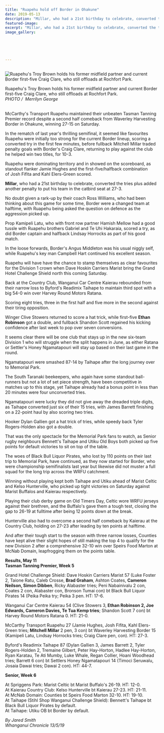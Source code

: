 ```yaml
---
title: "Ruapehu hold off Border in Ohakune"
date: 2019-05-13
description: "Millar, who had a 21st birthday to celebrate, converted the tries plus added another penalty to put his team..."
featured-image: 
excerpt: "Millar, who had a 21st birthday to celebrate, converted the tries plus added another penalty to put his team in the catbird seat at 27-3."
image_gallery:
    
    
    
    
    
---
```


<p>&nbsp;<img src="https://www.nzherald.co.nz/resizer/cp5J3HQ3asXlGqqxeuV9XFznxig=/620x413/smart/filters:quality(70)/arc-anglerfish-syd-prod-nzme.s3.amazonaws.com/public/G534WDH4RJHERAB73H275B25QI.jpg" alt="Ruapehu's Troy Brown holds his former midfield partner and current Border first-five Craig Clare, who still offloads at Rochfort Park." /></p>
<p><span>Ruapehu's Troy Brown holds his former midfield partner and current Border first-five Craig Clare, who still offloads at Rochfort Park.</span><br /><em>PHOTO /&nbsp; Merrilyn George</em></p>
<p><br />McCarthy's Transport Ruapehu maintained their unbeaten Tasman Tanning Premier record despite a second half comeback from Waverley Harvesting Border in Ohakune, winning 27-15 on Saturday.</p>
<p>In the rematch of last year's thrilling semifinal, it seemed like favourites Ruapehu were initially too strong for the current Border lineup, scoring a converted try in the first few minutes, before fullback Mitchell Millar traded penalty goals with Border's Craig Clare, returning to play against the club he helped win two titles, for 10-3.</p>
<p><span class="ellipsis">Ruapehu were dominating territory and in showed on the scoreboard, as standout flanker Jamie Hughes and the first-five/halfback combination of</span>&nbsp;<span>Josh Fifita and Kahl Elers-Green scored.</span></p>
<p><strong>Millar</strong>, who had a 21st birthday to celebrate, converted the tries plus added another penalty to put his team in the catbird seat at 27-3.</p>
<p>No doubt given a rark-up by their coach Ross Williams, who had been thinking about this game for some time, Border were a changed team at halftime, with Ruapehu being asked the question on defence as the aggression picked up.</p>
<p>Prop Kamipeli Latu, who with front row partner Hamish Mellow had a good tussle with Ruapehu brothers Gabriel and Te Uhi Hakaraia, scored a try, as did Border captain and halfback Lindsay Horrocks as part of his good match.</p>
<p>In the loose forwards, Border's Angus Middleton was his usual niggly self, while Ruapehu's key man Campbell Hart continued his excellent season.</p>
<p>Ruapehu will have have the chance to stamp themselves as clear favourites for the Division 1 crown when Dave Hoskin Carriers Marist bring the Grand Hotel Challenge Shield north this coming Saturday.</p>
<p>Back at the Country Club, Wanganui Car Centre Kaierau rebounded from their narrow loss to Byford's Readimix Taihape to maintain third spot with a big 54-0 win over Harvey Round Motors Ratana.</p>
<p>Scoring eight tries, three in the first half and five more in the second against their tiring opposition.</p>
<p>Winger Clive Stowers returned to score a hat trick, while first-five <strong>Ethan Robinson</strong> got a double, and fullback Shandon Scott regained his kicking confidence after last week to pop over seven conversions.</p>
<p>It seems clear there will be one club that stays up in the new six-team Division 1 who will struggle when the split happens in June, as either Ratana or Settler's Honey Ngamatapouri will stay up based on their last game in the round.</p>
<p>Ngamatapouri were smashed 87-14 by Taihape after the long journey over to Memorial Park.</p>
<p>The South Taranaki beekeepers, who again have some standout ball-runners but not a lot of set piece strength, have been competitive in matches up to this stage, yet Taihape already had a bonus point in less than 20 minutes were four unconverted tries.</p>
<p>Ngamatapouri were lucky they did not give away the dreaded triple digits, as Taihape converted just six of their 15 tries, with James Barrett finishing on a 22-point haul by also scoring two tries.</p>
<p>Hooker Dylan Gallien got a hat trick of tries, while speedy back Tyler Rogers-Holden also got a double.</p>
<p>That was the only spectacle for the Memorial Park fans to watch, as Senior rugby neighbours Bennett's Taihape and Utiku Old Boys both picked up five points for default victories to sit on top of the table.</p>
<p>The woes of Black Bull Liquor Pirates, who lost by 110 points on their last trip to Memorial Park, have continued, as they now started for Border, who were championship semifinalists last year but likewise did not muster a full squad for the long trip across the WRFU catchment.</p>
<p>Winning without playing kept both Taihape and Utiku ahead of Marist Celtic and Kelso Hunterville, who picked up tight victories on Saturday against Marist Buffalos and Kaierau respectively.</p>
<p>Playing their club derby game on Old Timers Day, Celtic wore WRFU jerseys against their brethren, and the Buffalo's gave them a tough test, closing the gap to 26-19 at fulltime after being 12 points down at the break.</p>
<p>Hunterville also had to overcome a second half comeback by Kaierau at the Country Club, holding on 27-23 after leading by ten points at halftime.</p>
<p>And after their tough start to the season with three narrow losses, Counties have kept alive their slight hopes of still making the top 4 to qualify for the new Division 2 after a comprehensive 32-10 win over Speirs Food Marton at McNab Domain, leapfrogging them on the points table.</p>
<p><span><strong>Results, May 11&nbsp;</strong><br /><strong>Tasman Tanning Premier, Week 5&nbsp;</strong></span></p>
<p><span>Grand Hotel Challenge Shield: Dave Hoskin Carriers Marist 57 (Luke Foster 2, Taione Ratu, Caleb Crosse, <strong>Brad Graham</strong>, Ashton Coates, <strong>Cameron Neilson, Simon Dibben</strong>, Ricky Alabaster tries; Peni Nabainivalu 2 con, Coates 2 con, Alabaster con, Bronson Tumai con) bt Black Bull Liquor Pirates 14 (Peika Peika try; Peika 3 pen. HT: 17-6.</span></p>
<p>Wanganui Car Centre Kaierau 54 (Clive Stowers 3,<strong> Ethan Robinson 2, Joe Edwards, Cameron Davies, Te Tua Kemp tries</strong>; Shandon Scott 7 con) bt Harvey Round Motors Ratana 0. HT: 21-0.</p>
<p>McCarthy Transport Ruapehu 27 (Jamie Hughes, Josh Fifita, Kahl Elers-Green tries; <strong>Mitchell Millar</strong> 2 pen, 3 con) bt Waverley Harvesting Border 15 (Kamipeli Latu, Lindsay Horrocks tries; Craig Clare pen, con). HT: 27-3.</p>
<p>Byford's Readimix Taihape 87 (Dylan Gallien 3, James Barrett 2, Tyler Rogers-Holden 2, Tremaine Gilbert, Peter Hay-Horton, Hadlee Hay-Horton, Ryan Karatau, Te Ati Mumby, Luke Whale, Regan Collier, Hoani Woodhead tries; Barrett 6 con) bt Settlers Honey Ngamatapouri 14 (Timoci Seruwalu, Josaia Dawai tries; Dawai 2 con). HT: 44-7.</p>
<p><span><strong>Senior, Week 6</strong></span></p>
<p>At Spriggens Park: Marist Celtic bt Marist Buffalo's 26-19. HT: 12-0.<br />At Kaierau Country Club: Kelso Hunterville bt Kaierau 27-23. HT: 21-11.<br />At McNab Domain: Counties bt Speirs Food Marton 32-10. HT: 19-10.<br />At Taihape (Stihl Shop Wanganui Challenge Shield): Bennett's Taihape bt Black Bull Liquor Pirates by default.<br />At Taihape: Utiku OB bt Border by default.</p>
<p><em>By Jared Smith</em><br /><em>Whanganui Chronicle 13/5/19</em></p>

